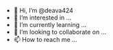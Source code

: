 - 👋 Hi, I’m @deava424
- 👀 I’m interested in ...
- 🌱 I’m currently learning ...
- 💞️ I’m looking to collaborate on ...
- 📫 How to reach me ...

<!---
deava424/deava424 is a ✨ special ✨ repository because its `README.md` (this file) appears on your GitHub profile.
You can click the Preview link to take a look at your changes.
